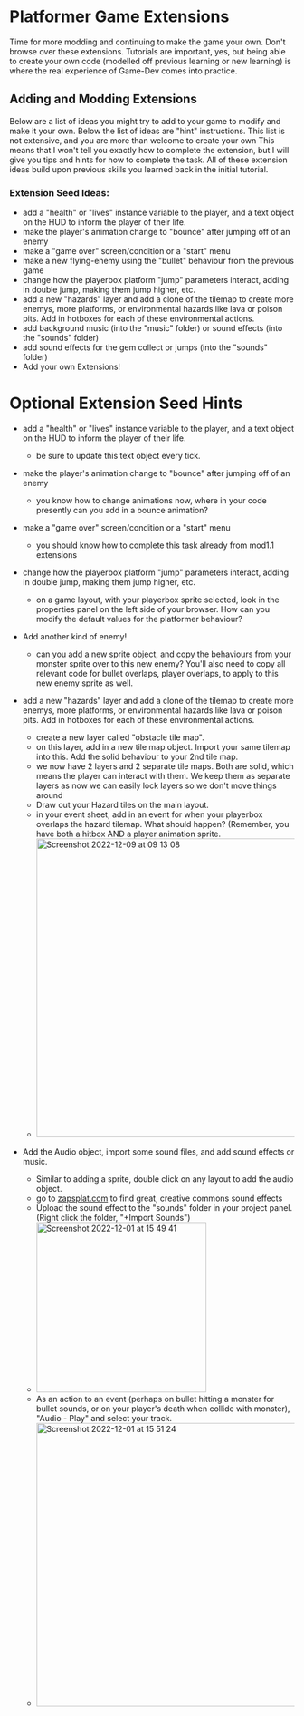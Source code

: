 # Platformer Game Extensions
Time for more modding and continuing to make the game your own. Don't browse over these extensions. Tutorials are important, yes, but being able to create your own code (modelled off previous learning or new learning) is where the real experience of Game-Dev comes into practice. 

## Adding and Modding Extensions

Below are a list of ideas you might try to add to your game to modify and make it your own. Below the list of ideas are "hint" instructions. This list is not extensive, and you are more than welcome to create your own This means that I won't tell you exactly how to complete the extension, but I will give you tips and hints for how to complete the task. All of these extension ideas build upon previous skills you learned back in the initial tutorial. 

### Extension Seed Ideas:
* add a "health" or "lives" instance variable to the player, and a text object on the HUD to inform the player of their life. 
* make the player's animation change to "bounce" after jumping off of an enemy
* make a "game over" screen/condition or a "start" menu
* make a new flying-enemy using the "bullet" behaviour from the previous game
* change how the playerbox platform "jump" parameters interact, adding in double jump, making them jump higher, etc. 
* add a new "hazards" layer and add a clone of the tilemap to create more enemys, more platforms, or environmental hazards like lava or poison pits. Add in hotboxes for each of these environmental actions. 
* add background music (into the "music" folder) or sound effects (into the "sounds" folder) 
* add sound effects for the gem collect or jumps (into the "sounds" folder)
* Add your own Extensions!


# Optional Extension Seed Hints 
* add a "health" or "lives" instance variable to the player, and a text object on the HUD to inform the player of their life. 
    * be sure to update this text object every tick. 

* make the player's animation change to "bounce" after jumping off of an enemy
    * you know how to change animations now, where in your code presently can you add in a bounce animation? 
    
* make a "game over" screen/condition or a "start" menu
   * you should know how to complete this task already from mod1.1 extensions

* change how the playerbox platform "jump" parameters interact, adding in double jump, making them jump higher, etc. 
    * on a game layout, with your playerbox sprite selected, look in the properties panel on the left side of your browser. How can you modify the default values for the platformer behaviour? 

* Add another kind of enemy!
    * can you add a new sprite object, and copy the behaviours from your monster sprite over to this new enemy? You'll also need to copy all relevant code for bullet overlaps, player overlaps, to apply to this new enemy sprite as well.

* add a new "hazards" layer and add a clone of the tilemap to create more enemys, more platforms, or environmental hazards like lava or poison pits. Add in hotboxes for each of these environmental actions. 
   * create a new layer called "obstacle tile map". 
   * on this layer, add in a new tile map object. Import your same tilemap into this. Add the solid behaviour to your 2nd tile map. 
   * we now have 2 layers and 2 separate tile maps. Both are solid, which means the player can interact with them. We keep them as separate layers as now we can easily lock layers so we don't move things around
   * Draw out your Hazard tiles on the main layout. 
   * in your event sheet, add in an event for when your playerbox overlaps the hazard tilemap. What should happen? (Remember, you have both a hitbox AND a player animation sprite. 
   * <img width="527" alt="Screenshot 2022-12-09 at 09 13 08" src="https://user-images.githubusercontent.com/101632496/206655779-0b6f99dc-1aef-40e0-8a80-c7dcf9ebdbf2.png">


* Add the Audio object, import some sound files, and add sound effects or music.
    * Similar to adding a sprite, double click on any layout to add the audio object. 
    * go to [zapsplat.com](https://zapsplat.com) to find great, creative commons sound effects
    * Upload the sound effect to the "sounds" folder in your project panel. (Right click the folder, "+Import Sounds")
    * <img width="300" alt="Screenshot 2022-12-01 at 15 49 41" src="https://user-images.githubusercontent.com/101632496/205083350-2e6acdf8-4194-4ef8-b88b-0cbe1f0e6021.png">
    * As an action to an event (perhaps on bullet hitting a monster for bullet sounds, or on your player's death when collide with monster), "Audio - Play" and select your track. 
    * <img width="500" alt="Screenshot 2022-12-01 at 15 51 24" src="https://user-images.githubusercontent.com/101632496/205083891-87ab10b9-92ca-4d36-9304-1e129234258d.png">


